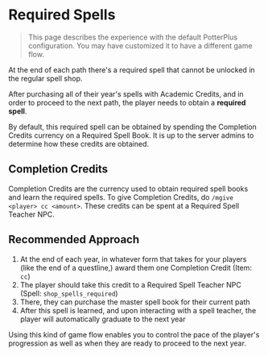 # Required Spells

> This page describes the experience with the default PotterPlus configuration. You may have customized it to have a different game flow.

At the end of each path there's a required spell that cannot be unlocked in the regular spell shop.

After purchasing all of their year's spells with Academic Credits, and in order to proceed to the next path, the player needs to obtain a **required spell**.

By default, this required spell can be obtained by spending the Completion Credits currency on a Required Spell Book. It is up to the server admins to determine how these credits are obtained.

## Completion Credits

Completion Credits are the currency used to obtain required spell books and learn the required spells. To give Completion Credits, do `/mgive <player> cc <amount>`. These credits can be spent at a Required Spell Teacher NPC.

## Recommended Approach

1. At the end of each year, in whatever form that takes for your players (like the end of a questline,) award them one Completion Credit (Item: `cc`)
2. The player should take this credit to a Required Spell Teacher NPC (Spell: `shop_spells_required`)
3. There, they can purchase the master spell book for their current path
4. After this spell is learned, and upon interacting with a spell teacher, the player will automatically graduate to the next year

Using this kind of game flow enables you to control the pace of the player's progression as well as when they are ready to proceed to the next year.
